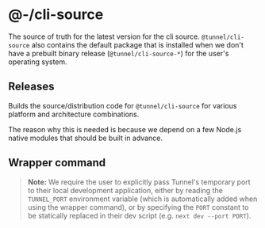 # @-/cli-source

The source of truth for the latest version for the cli source. `@tunnel/cli-source` also contains the default package that is installed when we don't have a prebuilt binary release (`@tunnel/cli-source-*`) for the user's operating system.

## Releases

Builds the source/distribution code for `@tunnel/cli-source` for various platform and architecture combinations.

The reason why this is needed is because we depend on a few Node.js native modules that should be built in advance.

## Wrapper command

> **Note:** We require the user to explicitly pass Tunnel's temporary port to their local development application, either by reading the `TUNNEL_PORT` environment variable (which is automatically added when using the wrapper command), or by specifying the `PORT` constant to be statically replaced in their dev script (e.g. `next dev --port PORT`).
